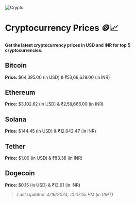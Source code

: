 
![Crypto](https://www.techguide.com.au/wp-content/uploads/2020/11/crypto3.jpeg)

# Cryptocurrency Prices 🪙📈

#### Get the latest cryptocurrency prices in USD and INR for top 5 cryptocurrencies.

## Bitcoin

**Price:** $64,395.00 (in USD) & ₹53,68,629.00 (in INR)

## Ethereum

**Price:** $3,102.62 (in USD) & ₹2,58,666.00 (in INR)

## Solana

**Price:** $144.45 (in USD) & ₹12,042.47 (in INR)

## Tether

**Price:** $1.00 (in USD) & ₹83.38 (in INR)

## Dogecoin

**Price:** $0.15 (in USD) & ₹12.91 (in INR)

> _Last Updated: 4/19/2024, 10:07:55 PM (in GMT)_
